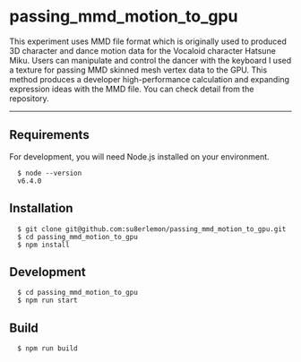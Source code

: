 # passing_mmd_motion_to_gpu

This experiment uses MMD file format which is originally used to produced 3D character and dance motion data for the Vocaloid character Hatsune Miku.
Users can manipulate and control the dancer with the keyboard
I used a texture for passing MMD skinned mesh vertex data to the GPU. This method produces a developer high-performance calculation and expanding expression ideas with the MMD file.
You can check detail from the repository.


-----------------------
## Requirements
For development, you will need Node.js installed on your environment.
```
  $ node --version
  v6.4.0
```

## Installation 
```
  $ git clone git@github.com:su8erlemon/passing_mmd_motion_to_gpu.git
  $ cd passing_mmd_motion_to_gpu
  $ npm install
```

## Development
```
  $ cd passing_mmd_motion_to_gpu
  $ npm run start
```

## Build
```
  $ npm run build
```